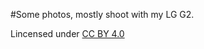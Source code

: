 #Some photos, mostly shoot with my LG G2. 

Lincensed under [CC BY 4.0](https://creativecommons.org/licenses/by/4.0/) 
